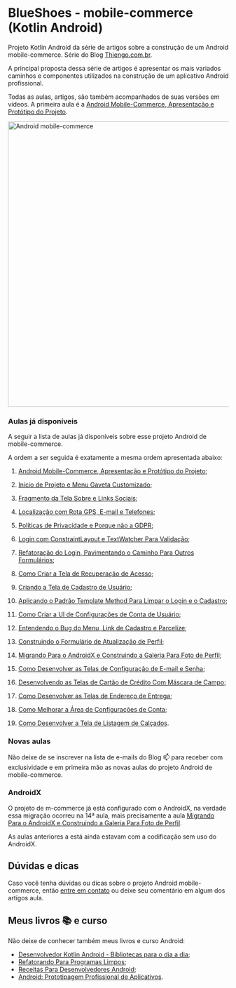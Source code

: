# BlueShoes - mobile-commerce (Kotlin Android)

Projeto Kotlin Android da série de artigos sobre a construção de um Android mobile-commerce. Série do Blog [Thiengo.com.br](https://www.thiengo.com.br).

A principal proposta dessa série de artigos é apresentar os mais variados caminhos e componentes utilizados na construção de um aplicativo Android profissional.

Todas as aulas, artigos, são também acompanhados de suas versões em vídeos. A primeira aula é a [Android Mobile-Commerce, Apresentação e Protótipo do Projeto](https://www.thiengo.com.br/android-mobile-commerce-apresentacao-e-prototipo-do-projeto).

<img src="https://www.thiengo.com.br/img/post/normal/q69n9eglrf69obrevroppgo973be1a49f9939a5d1d94e8954bb8f3568b.jpg" width="651" alt="Android mobile-commerce">

### Aulas já disponíveis

A seguir a lista de aulas já disponíveis sobre esse projeto Android de mobile-commerce.

A ordem a ser seguida é exatamente a mesma ordem apresentada abaixo:

1. [Android Mobile-Commerce, Apresentação e Protótipo do Projeto](https://www.thiengo.com.br/android-mobile-commerce-apresentacao-e-prototipo-do-projeto);

2. [Início de Projeto e Menu Gaveta Customizado](https://www.thiengo.com.br/inicio-de-projeto-e-menu-gaveta-customizado-android-m-commerce);

3. [Fragmento da Tela Sobre e Links Sociais](https://www.thiengo.com.br/fragmento-da-tela-sobre-e-links-sociais-android-m-commerce);

4. [Localização com Rota GPS, E-mail e Telefones](https://www.thiengo.com.br/localizacao-com-rota-gps-e-mail-e-telefones-android-m-commerce);

5. [Políticas de Privacidade e Porque não a GDPR](https://www.thiengo.com.br/politicas-de-privacidade-e-porque-nao-a-gdpr-android-m-commerce);

6. [Login com ConstraintLayout e TextWatcher Para Validação](https://www.thiengo.com.br/login-com-constraintlayout-e-textwatcher-para-validacao-android-m-commerce);

7. [Refatoração do Login, Pavimentando o Caminho Para Outros Formulários](https://www.thiengo.com.br/refatoracao-do-login-pavimentando-o-caminho-para-outros-formularios-android-m-commerce);

8. [Como Criar a Tela de Recuperação de Acesso](https://www.thiengo.com.br/como-criar-a-tela-de-recuperacao-de-acesso-android-m-commerce);

9. [Criando a Tela de Cadastro de Usuário](https://www.thiengo.com.br/criando-a-tela-de-cadastro-de-usuario-android-m-commerce);

10. [Aplicando o Padrão Template Method Para Limpar o Login e o Cadastro](https://www.thiengo.com.br/aplicando-o-padrao-template-method-para-limpar-o-login-e-o-cadastro-android-m-commerce);

11. [Como Criar a UI de Configurações de Conta de Usuário](https://www.thiengo.com.br/como-criar-a-ui-de-configuracoes-de-conta-de-usuario-android-m-commerce);

12. [Entendendo o Bug do Menu, Link de Cadastro e Parcelize](https://www.thiengo.com.br/entendendo-o-bug-do-menu-link-de-cadastro-e-parcelize-android-m-commerce);

13. [Construindo o Formulário de Atualização de Perfil](https://www.thiengo.com.br/construindo-o-formulario-de-atualizacao-de-perfil-android-m-commerce);

14. [Migrando Para o AndroidX e Construindo a Galeria Para Foto de Perfil](https://www.thiengo.com.br/migrando-para-o-androidx-e-construindo-a-galeria-para-foto-de-perfil-android-m-commerce);

15. [Como Desenvolver as Telas de Configuração de E-mail e Senha](https://www.thiengo.com.br/como-desenvolver-as-telas-de-configuracao-de-e-mail-e-senha-android-m-commerce);

16. [Desenvolvendo as Telas de Cartão de Crédito Com Máscara de Campo](https://www.thiengo.com.br/desenvolvendo-as-telas-de-cartao-de-credito-com-mascara-de-campo-android-m-commerce);

17. [Como Desenvolver as Telas de Endereço de Entrega](https://www.thiengo.com.br/como-desenvolver-as-telas-de-endereco-de-entrega-android-m-commerce);

18. [Como Melhorar a Área de Configurações de Conta](https://www.thiengo.com.br/como-melhorar-a-area-de-configuracoes-de-conta-android-m-commerce);

19. [Como Desenvolver a Tela de Listagem de Calçados](https://www.thiengo.com.br/como-desenvolver-a-tela-de-listagem-de-calcados-android-m-commerce).

### Novas aulas

Não deixe de se inscrever na lista de e-mails do Blog 📫 para receber com exclusividade e em primeira mão as novas aulas do projeto Android de mobile-commerce.

### AndroidX

O projeto de m-commerce já está configurado com o AndroidX, na verdade essa migração ocorreu na 14ª aula, mais precisamente a aula [Migrando Para o AndroidX e Construindo a Galeria Para Foto de Perfil](https://www.thiengo.com.br/migrando-para-o-androidx-e-construindo-a-galeria-para-foto-de-perfil-android-m-commerce).

As aulas anteriores a está ainda estavam com a codificação sem uso do AndroidX.

## Dúvidas e dicas

Caso você tenha dúvidas ou dicas sobre o projeto Android mobile-commerce, então [entre em contato](https://www.thiengo.com.br/contato) ou deixe seu comentário em algum dos artigos aula.

## Meus livros 📚 e curso

Não deixe de conhecer também meus livros e curso Android:

- [Desenvolvedor Kotlin Android - Bibliotecas para o dia a dia](https://www.thiengo.com.br/livro-desenvolvedor-kotlin-android);
- [Refatorando Para Programas Limpos](https://www.thiengo.com.br/livro-refatorando-para-programas-limpos);
- [Receitas Para Desenvolvedores Android](https://www.thiengo.com.br/livro-receitas-para-desenvolvedores-android);
- [Android: Prototipagem Profissional de Aplicativos](https://www.udemy.com/course/android-prototipagem-profissional-de-aplicativos/?locale=pt_BR&persist_locale=).
